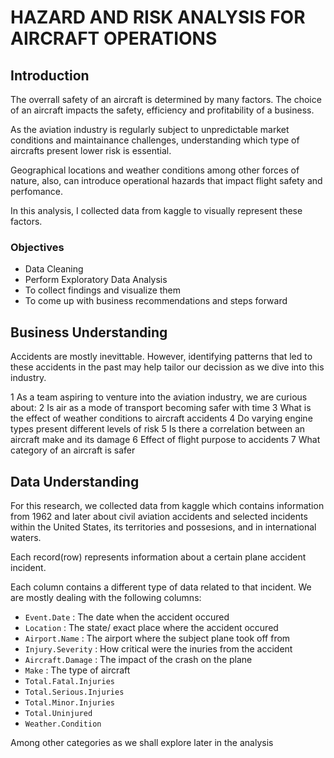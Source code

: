# HAZARD AND RISK ANALYSIS FOR AIRCRAFT OPERATIONS
## Introduction
The overrall safety of an aircraft is determined by many factors. The choice of an aircraft impacts the safety, efficiency and profitability of a business.

As the aviation industry is regularly  subject to unpredictable market conditions and maintainance challenges, understanding which type of aircrafts present lower risk is essential.

Geographical locations and weather conditions among other forces of nature, also, can introduce operational hazards that impact flight safety and perfomance.

In this analysis, I collected data from kaggle to visually represent these factors.

### Objectives

- Data Cleaning
- Perform Exploratory Data Analysis
- To collect findings and visualize them
- To come up with business recommendations and steps forward

##  Business Understanding

Accidents are mostly inevittable. However, identifying patterns that led to these accidents in the past may help tailor our decission as we dive into this industry.

1 As a team aspiring to venture into the aviation industry, we are curious about:
2 Is air as a mode of transport becoming safer with time
3 What is the effect of weather conditions to aircraft accidents
4 Do varying engine types present different levels of risk
5 Is there a correlation between an aircraft make and its damage
6 Effect of flight purpose to accidents
7 What category of an aircraft is safer

## Data Understanding

For this research, we collected data from kaggle which contains information from 1962 and later about civil aviation accidents and selected incidents within the United States, its territories and possesions, and in international waters.

Each record(row) represents information about a certain plane accident incident.

Each column contains a different type of data related to that incident. We are mostly dealing with the following columns:

- `Event.Date` : The date when the accident occured
- `Location` : The state/ exact place where the accident occured
- `Airport.Name` : The airport where the subject plane took off from
- `Injury.Severity` : How critical were the inuries from the accident
- `Aircraft.Damage` : The impact of the crash on the plane
- `Make` : The type of aircraft
- `Total.Fatal.Injuries`
- `Total.Serious.Injuries`
- `Total.Minor.Injuries`
- `Total.Uninjured`
- `Weather.Condition`

Among other categories as we shall explore later in the analysis


